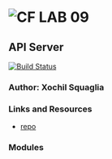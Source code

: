 ![CF](http://i.imgur.com/7v5ASc8.png) LAB 09
==============================================

## API Server
[![Build Status](https://travis-ci.org/vladimirsan/cf-travis-deployment.svg?branch=master)](https://travis-ci.org/vladimirsan/cf-travis-deployment)

### Author: Xochil Squaglia

### Links and Resources
* [repo](https://github.com/xochil73/08lab)

### Modules
